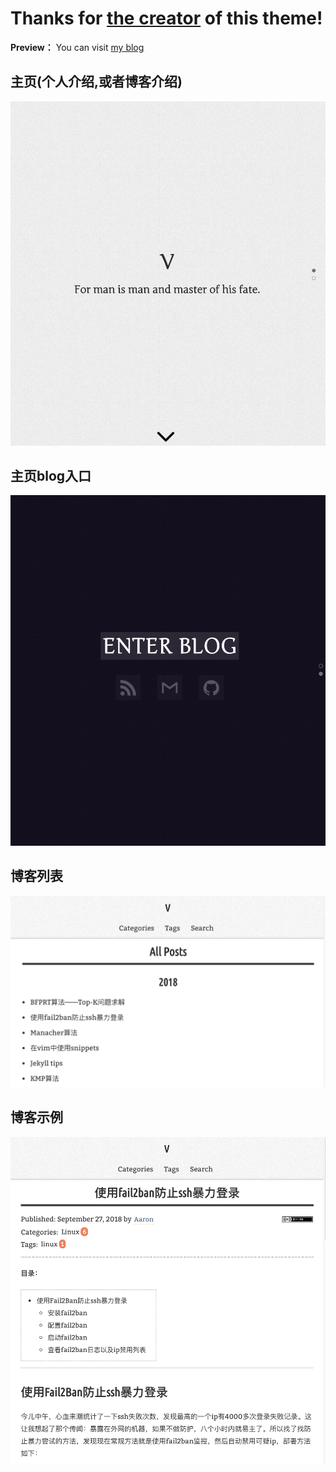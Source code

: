 # **Thanks for [the creator](http://yizeng.me) of this theme!** 


**Preview：** You can visit [my blog](https://todebug.com)

## 主页(个人介绍,或者博客介绍)
![Screenshot - Home](assets/images/screenshots/home1.png)

## 主页blog入口
![Screenshot - Home](assets/images/screenshots/home2.png)

## 博客列表
![Screenshot - Blog](assets/images/screenshots/posts.png)

## 博客示例
![Screenshot - Blog](assets/images/screenshots/post.png)

